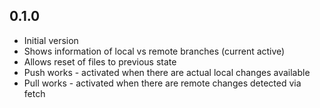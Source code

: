 ## 0.1.0

- Initial version
- Shows information of local vs remote branches (current active)
- Allows reset of files to previous state
- Push works - activated when there are actual local changes available
- Pull works - activated when there are remote changes detected via fetch
